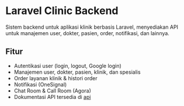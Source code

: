 # Laravel Clinic Backend

Sistem backend untuk aplikasi klinik berbasis Laravel, menyediakan API untuk manajemen user, dokter, pasien, order, notifikasi, dan lainnya.

## Fitur

- Autentikasi user (login, logout, Google login)
- Manajemen user, dokter, pasien, klinik, dan spesialis
- Order layanan klinik & histori order
- Notifikasi (OneSignal)
- Chat Room & Call Room (Agora)
- Dokumentasi API tersedia di <a href="https://api.kel3pemrograman.my.id/">api</a>
